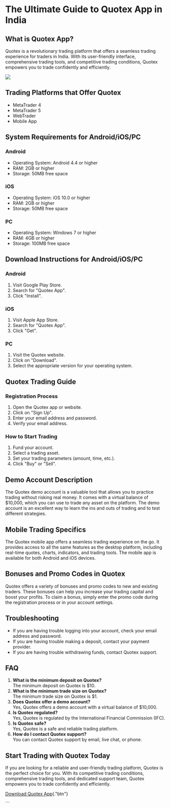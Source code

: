 # The Ultimate Guide to Quotex App in India

## What is Quotex App?

Quotex is a revolutionary trading platform that offers a seamless
trading experience for traders in India. With its user-friendly
interface, comprehensive trading tools, and competitive trading
conditions, Quotex empowers you to trade confidently and efficiently.

[![](https://static.quotex.io/files/5_en/300_250.jpg)](https://traff.sbs/brokerqxsignupf)

## Trading Platforms that Offer Quotex

-   MetaTrader 4
-   MetaTrader 5
-   WebTrader
-   Mobile App

## System Requirements for Android/iOS/PC

### Android

-   Operating System: Android 4.4 or higher
-   RAM: 2GB or higher
-   Storage: 50MB free space

### iOS

-   Operating System: iOS 10.0 or higher
-   RAM: 2GB or higher
-   Storage: 50MB free space

### PC

-   Operating System: Windows 7 or higher
-   RAM: 4GB or higher
-   Storage: 100MB free space

## Download Instructions for Android/iOS/PC

### Android

1.  Visit Google Play Store.
2.  Search for "Quotex App".
3.  Click "Install".

### iOS

1.  Visit Apple App Store.
2.  Search for "Quotex App".
3.  Click "Get".

### PC

1.  Visit the Quotex website.
2.  Click on "Download".
3.  Select the appropriate version for your operating system.

## Quotex Trading Guide

### Registration Process

1.  Open the Quotex app or website.
2.  Click on "Sign Up".
3.  Enter your email address and password.
4.  Verify your email address.

### How to Start Trading

1.  Fund your account.
2.  Select a trading asset.
3.  Set your trading parameters (amount, time, etc.).
4.  Click "Buy" or "Sell".

## Demo Account Description

The Quotex demo account is a valuable tool that allows you to practice
trading without risking real money. It comes with a virtual balance of
\$10,000, which you can use to trade any asset on the platform. The demo
account is an excellent way to learn the ins and outs of trading and to
test different strategies.

## Mobile Trading Specifics

The Quotex mobile app offers a seamless trading experience on the go. It
provides access to all the same features as the desktop platform,
including real-time quotes, charts, indicators, and trading tools. The
mobile app is available for both Android and iOS devices.

## Bonuses and Promo Codes in Quotex

Quotex offers a variety of bonuses and promo codes to new and existing
traders. These bonuses can help you increase your trading capital and
boost your profits. To claim a bonus, simply enter the promo code during
the registration process or in your account settings.

## Troubleshooting

-   If you are having trouble logging into your account, check your
    email address and password.
-   If you are having trouble making a deposit, contact your payment
    provider.
-   If you are having trouble withdrawing funds, contact Quotex support.

## FAQ

1.  **What is the minimum deposit on Quotex?**\
    The minimum deposit on Quotex is \$10.
2.  **What is the minimum trade size on Quotex?**\
    The minimum trade size on Quotex is \$1.
3.  **Does Quotex offer a demo account?**\
    Yes, Quotex offers a demo account with a virtual balance of
    \$10,000.
4.  **Is Quotex regulated?**\
    Yes, Quotex is regulated by the International Financial Commission
    (IFC).
5.  **Is Quotex safe?**\
    Yes, Quotex is a safe and reliable trading platform.
6.  **How do I contact Quotex support?**\
    You can contact Quotex support by email, live chat, or phone.

## Start Trading with Quotex Today

If you are looking for a reliable and user-friendly trading platform,
Quotex is the perfect choice for you. With its competitive trading
conditions, comprehensive trading tools, and dedicated support team,
Quotex empowers you to trade confidently and efficiently.

[Download Quotex
App](\%22https://traff.sbs/quotexonelink\%22){."btn"}

\`\`\`

